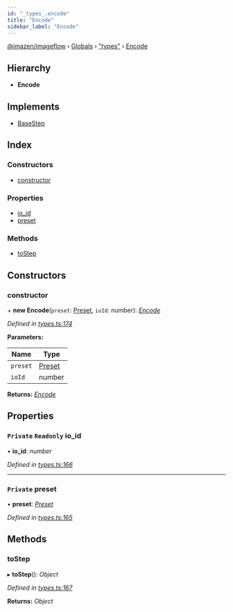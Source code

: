 ```yaml
---
id: "_types_.encode"
title: "Encode"
sidebar_label: "Encode"
---
```


[@imazen/imageflow](../index.md) › [Globals](../globals.md) › ["types"](../modules/_types_.md) › [Encode](_types_.encode.md)

## Hierarchy

* **Encode**

## Implements

* [BaseStep](_types_.basestep.md)

## Index

### Constructors

* [constructor](_types_.encode.md#constructor)

### Properties

* [io_id](_types_.encode.md#private-readonly-io_id)
* [preset](_types_.encode.md#private-preset)

### Methods

* [toStep](_types_.encode.md#tostep)

## Constructors

###  constructor

\+ **new Encode**(`preset`: [Preset](_types_.preset.md), `ioId`: number): *[Encode](_types_.encode.md)*

*Defined in [types.ts:174](https://github.com/imazen/imageflow-node/blob/8d7450b/lib/types.ts#L174)*

**Parameters:**

Name | Type |
------ | ------ |
`preset` | [Preset](_types_.preset.md) |
`ioId` | number |

**Returns:** *[Encode](_types_.encode.md)*

## Properties

### `Private` `Readonly` io_id

• **io_id**: *number*

*Defined in [types.ts:166](https://github.com/imazen/imageflow-node/blob/8d7450b/lib/types.ts#L166)*

___

### `Private` preset

• **preset**: *[Preset](_types_.preset.md)*

*Defined in [types.ts:165](https://github.com/imazen/imageflow-node/blob/8d7450b/lib/types.ts#L165)*

## Methods

###  toStep

▸ **toStep**(): *Object*

*Defined in [types.ts:167](https://github.com/imazen/imageflow-node/blob/8d7450b/lib/types.ts#L167)*

**Returns:** *Object*
